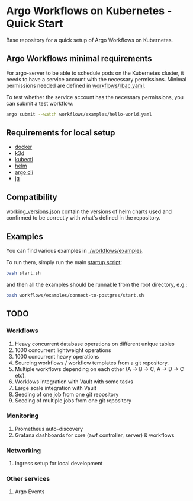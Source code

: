 # Argo Workflows on Kubernetes - Quick Start

Base repository for a quick setup of Argo Workflows on Kubernetes.

## Argo Workflows minimal requirements

For argo-server to be able to schedule pods on the Kubernetes cluster, it needs to have a service account with the necessary permissions. Minimal permissions needed are defined in [workflows/rbac.yaml](workflows/rbac.yaml).

To test whether the service account has the necessary permissions, you can submit a test workflow:

```bash
argo submit --watch workflows/examples/hello-world.yaml
```

## Requirements for local setup

- [docker](https://docs.docker.com/get-docker/)
- [k3d](https://k3d.io/#installation)
- [kubectl](https://kubernetes.io/docs/tasks/tools/install-kubectl/)
- [helm](https://helm.sh/docs/intro/install/)
- [argo cli](https://argo-workflows.readthedocs.io/en/latest/walk-through/argo-cli/)
- [jq](https://stedolan.github.io/jq/download/)

## Compatibility

[working_versions.json](./working_versions.json) contain the versions of helm charts used and confirmed to be correctly with what's defined in the repository.

## Examples

You can find various examples in [./workflows/examples](./workflows/examples/).

To run them, simply run the main [startup script](./start.sh):

```bash
bash start.sh
```

and then all the examples should be runnable from the root directory, e.g.:

```bash
bash workflows/examples/connect-to-postgres/start.sh
```

## TODO

### Workflows

1. Heavy concurrent database operations on different unique tables
2. 1000 concurrent lightweight operations
3. 1000 concurrent heavy operations
4. Sourcing workflows / workflow templates from a git repository.
5. Multiple workflows depending on each other (A -> B -> C,  A -> D -> C etc).
6. Worklows integration with Vault with some tasks
7. Large scale integration with Vault
8. Seeding of one job from  one git repository
9. Seeding of multiple jobs from one git repository

### Monitoring

1. Prometheus auto-discovery
2. Grafana dashboards for core (awf controller, server) & workflows

### Networking

1. Ingress setup for local development

### Other services

1. Argo Events
